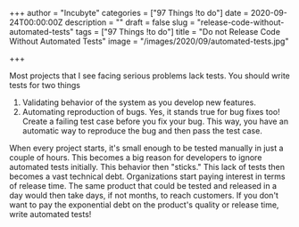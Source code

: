 +++
author = "Incubyte"
categories = ["97 Things !to do"]
date = 2020-09-24T00:00:00Z
description = ""
draft = false
slug = "release-code-without-automated-tests"
tags = ["97 Things !to do"]
title = "Do not Release Code Without Automated Tests"
image = "/images/2020/09/automated-tests.jpg"

+++

Most projects that I see facing serious problems lack tests. You should write tests for two things

1. Validating behavior of the system as you develop new features.
2. Automating reproduction of bugs. Yes, it stands true for bug fixes too! Create a failing test case before you fix your bug. This way, you have an automatic way to reproduce the bug and then pass the test case.

When every project starts, it's small enough to be tested manually in just a couple of hours. This becomes a big reason for developers to ignore automated tests initially. This behavior then "sticks." This lack of tests then becomes a vast technical debt. Organizations start paying interest in terms of release time. The same product that could be tested and released in a day would then take days, if not months, to reach customers. If you don't want to pay the exponential debt on the product's quality or release time, write automated tests!
